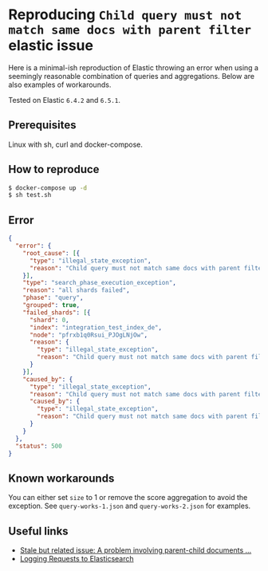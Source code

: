 

# Reproducing `Child query must not match same docs with parent filter` elastic issue

Here is a minimal-ish reproduction of Elastic throwing an error when using a seemingly reasonable combination of queries and aggregations.
Below are also examples of workarounds.

Tested on Elastic `6.4.2` and `6.5.1`. 

## Prerequisites

Linux with sh, curl and docker-compose.

## How to reproduce

```sh
$ docker-compose up -d
$ sh test.sh
```

## Error


```json
{
  "error": {
    "root_cause": [{
      "type": "illegal_state_exception",
      "reason": "Child query must not match same docs with parent filter. Combine them as must clauses (+) to find a problem doc. docId=2147483647, class org.apache.lucene.search.TermScorer"
    }],
    "type": "search_phase_execution_exception",
    "reason": "all shards failed",
    "phase": "query",
    "grouped": true,
    "failed_shards": [{
      "shard": 0,
      "index": "integration_test_index_de",
      "node": "pfrxb1q0Rsui_PJOgLNjOw",
      "reason": {
        "type": "illegal_state_exception",
        "reason": "Child query must not match same docs with parent filter. Combine them as must clauses (+) to find a problem doc. docId=2147483647, class org.apache.lucene.search.TermScorer"
      }
    }],
    "caused_by": {
      "type": "illegal_state_exception",
      "reason": "Child query must not match same docs with parent filter. Combine them as must clauses (+) to find a problem doc. docId=2147483647, class org.apache.lucene.search.TermScorer",
      "caused_by": {
        "type": "illegal_state_exception",
        "reason": "Child query must not match same docs with parent filter. Combine them as must clauses (+) to find a problem doc. docId=2147483647, class org.apache.lucene.search.TermScorer"
      }
    }
  },
  "status": 500
}
```

## Known workarounds

You can either set `size` to 1 or remove the score aggregation to avoid the exception. See `query-works-1.json` and `query-works-2.json` for examples.

## Useful links
- [Stale but related issue: A problem involving parent-child documents ... ](https://github.com/elastic/elasticsearch/issues/28478)
- [Logging Requests to Elasticsearch](http://blog.florian-hopf.de/2016/03/logging-requests-to-elasticsearch.html)
